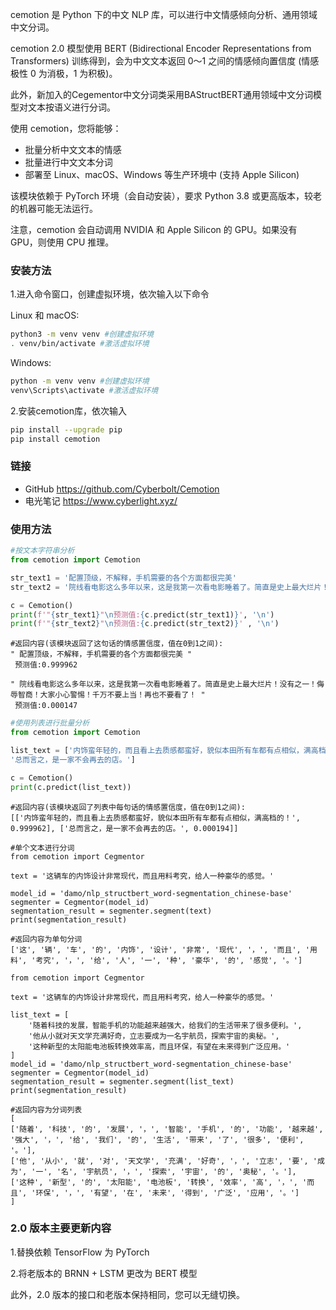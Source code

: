 cemotion 是 Python 下的中文 NLP 库，可以进行中文情感倾向分析、通用领域中文分词。

cemotion 2.0 模型使用 BERT (Bidirectional Encoder Representations from Transformers) 训练得到，会为中文文本返回 0～1 之间的情感倾向置信度 (情感极性 0 为消极，1 为积极)。

此外，新加入的Cegementor中文分词类采用BAStructBERT通用领域中文分词模型对文本按语义进行分词。

使用 cemotion，您将能够：
- 批量分析中文文本的情感
- 批量进行中文文本分词
- 部署至 Linux、macOS、Windows 等生产环境中 (支持 Apple Silicon)

该模块依赖于 PyTorch 环境（会自动安装），要求 Python 3.8 或更高版本，较老的机器可能无法运行。

注意，cemotion 会自动调用 NVIDIA 和 Apple Silicon 的 GPU。如果没有 GPU，则使用 CPU 推理。

### 安装方法

1.进入命令窗口，创建虚拟环境，依次输入以下命令

Linux 和 macOS:

```bash
python3 -m venv venv #创建虚拟环境
. venv/bin/activate #激活虚拟环境
```

Windows:

```bash
python -m venv venv #创建虚拟环境
venv\Scripts\activate #激活虚拟环境
```

2.安装cemotion库，依次输入

```bash
pip install --upgrade pip
pip install cemotion
```

### 链接

- GitHub https://github.com/Cyberbolt/Cemotion
- 电光笔记 https://www.cyberlight.xyz/


### 使用方法
```python
#按文本字符串分析
from cemotion import Cemotion

str_text1 = '配置顶级，不解释，手机需要的各个方面都很完美'
str_text2 = '院线看电影这么多年以来，这是我第一次看电影睡着了。简直是史上最大烂片！没有之一！侮辱智商！大家小心警惕！千万不要上当！再也不要看了！'

c = Cemotion()
print(f'"{str_text1}"\n预测值:{c.predict(str_text1)}', '\n')
print(f'"{str_text2}"\n预测值:{c.predict(str_text2)}' , '\n')
```


```
#返回内容(该模块返回了这句话的情感置信度，值在0到1之间):
" 配置顶级，不解释，手机需要的各个方面都很完美 "
 预测值:0.999962 

" 院线看电影这么多年以来，这是我第一次看电影睡着了。简直是史上最大烂片！没有之一！侮辱智商！大家小心警惕！千万不要上当！再也不要看了！ "
 预测值:0.000147
```




```python
#使用列表进行批量分析
from cemotion import Cemotion

list_text = ['内饰蛮年轻的，而且看上去质感都蛮好，貌似本田所有车都有点相似，满高档的！',
'总而言之，是一家不会再去的店。']

c = Cemotion()
print(c.predict(list_text))
```


```
#返回内容(该模块返回了列表中每句话的情感置信度，值在0到1之间):
[['内饰蛮年轻的，而且看上去质感都蛮好，貌似本田所有车都有点相似，满高档的！', 0.999962], ['总而言之，是一家不会再去的店。', 0.000194]]
```



```
#单个文本进行分词
from cemotion import Cegmentor

text = '这辆车的内饰设计非常现代，而且用料考究，给人一种豪华的感觉。'

model_id = 'damo/nlp_structbert_word-segmentation_chinese-base'
segmenter = Cegmentor(model_id)
segmentation_result = segmenter.segment(text)
print(segmentation_result)
```

```
#返回内容为单句分词
['这', '辆', '车', '的', '内饰', '设计', '非常', '现代', '，', '而且', '用料', '考究', '，', '给', '人', '一', '种', '豪华', '的', '感觉', '。']
```



```
from cemotion import Cegmentor

text = '这辆车的内饰设计非常现代，而且用料考究，给人一种豪华的感觉。'

list_text = [
    '随着科技的发展，智能手机的功能越来越强大，给我们的生活带来了很多便利。',
    '他从小就对天文学充满好奇，立志要成为一名宇航员，探索宇宙的奥秘。',
    '这种新型的太阳能电池板转换效率高，而且环保，有望在未来得到广泛应用。'
]
model_id = 'damo/nlp_structbert_word-segmentation_chinese-base'
segmenter = Cegmentor(model_id)
segmentation_result = segmenter.segment(list_text)
print(segmentation_result)
```

```
#返回内容为分词列表
[
['随着', '科技', '的', '发展', '，', '智能', '手机', '的', '功能', '越来越', '强大', '，', '给', '我们', '的', '生活', '带来', '了', '很多', '便利', '。'],
['他', '从小', '就', '对', '天文学', '充满', '好奇', '，', '立志', '要', '成为', '一', '名', '宇航员', '，', '探索', '宇宙', '的', '奥秘', '。'],
['这种', '新型', '的', '太阳能', '电池板', '转换', '效率', '高', '，', '而且', '环保', '，', '有望', '在', '未来', '得到', '广泛', '应用', '。']
]
```



### 2.0 版本主要更新内容

1.替换依赖 TensorFlow 为 PyTorch

2.将老版本的 BRNN + LSTM 更改为 BERT 模型

此外，2.0 版本的接口和老版本保持相同，您可以无缝切换。
